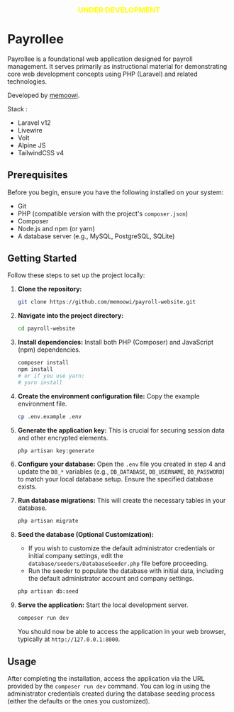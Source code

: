 <h3 style="text-align: center; color: yellow;">UNDER DEVELOPMENT</h3>

# Payrollee

Payrollee is a foundational web application designed for payroll management. It serves primarily as instructional material for demonstrating core web development concepts using PHP (Laravel) and related technologies.

Developed by [memoowi](https://instagram.com/me_moowi).

Stack :
* Laravel v12
* Livewire
* Volt
* Alpine JS
* TailwindCSS v4

## Prerequisites

Before you begin, ensure you have the following installed on your system:

* Git
* PHP (compatible version with the project's `composer.json`)
* Composer
* Node.js and npm (or yarn)
* A database server (e.g., MySQL, PostgreSQL, SQLite)

## Getting Started

Follow these steps to set up the project locally:

1.  **Clone the repository:**
    ```bash
    git clone https://github.com/memoowi/payroll-website.git
    ```

2.  **Navigate into the project directory:**
    ```bash
    cd payroll-website
    ```

3.  **Install dependencies:**
    Install both PHP (Composer) and JavaScript (npm) dependencies.
    ```bash
    composer install
    npm install
    # or if you use yarn:
    # yarn install
    ```

4.  **Create the environment configuration file:**
    Copy the example environment file.
    ```bash
    cp .env.example .env
    ```

5.  **Generate the application key:**
    This is crucial for securing session data and other encrypted elements.
    ```bash
    php artisan key:generate
    ```

6.  **Configure your database:**
    Open the `.env` file you created in step 4 and update the `DB_*` variables (e.g., `DB_DATABASE`, `DB_USERNAME`, `DB_PASSWORD`) to match your local database setup. Ensure the specified database exists.

7.  **Run database migrations:**
    This will create the necessary tables in your database.
    ```bash
    php artisan migrate
    ```

8.  **Seed the database (Optional Customization):**
    * If you wish to customize the default administrator credentials or initial company settings, edit the `database/seeders/DatabaseSeeder.php` file before proceeding.
    * Run the seeder to populate the database with initial data, including the default administrator account and company settings.
    ```bash
    php artisan db:seed
    ```

9.  **Serve the application:**
    Start the local development server.
    ```bash
    composer run dev
    ```

    You should now be able to access the application in your web browser, typically at `http://127.0.0.1:8000`.

## Usage

After completing the installation, access the application via the URL provided by the `composer run dev` command. You can log in using the administrator credentials created during the database seeding process (either the defaults or the ones you customized).